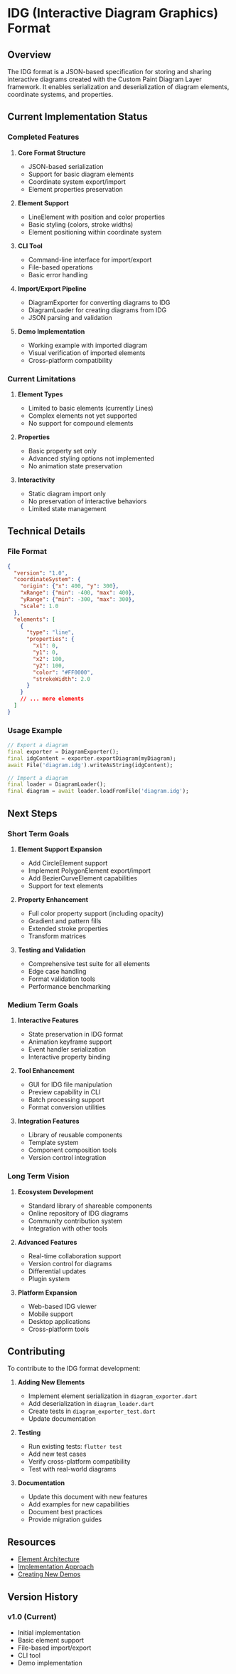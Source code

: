 # IDG (Interactive Diagram Graphics) Format

## Overview
The IDG format is a JSON-based specification for storing and sharing interactive diagrams created with the Custom Paint Diagram Layer framework. It enables serialization and deserialization of diagram elements, coordinate systems, and properties.

## Current Implementation Status

### Completed Features

1. **Core Format Structure**
   - JSON-based serialization
   - Support for basic diagram elements
   - Coordinate system export/import
   - Element properties preservation

2. **Element Support**
   - LineElement with position and color properties
   - Basic styling (colors, stroke widths)
   - Element positioning within coordinate system

3. **CLI Tool**
   - Command-line interface for import/export
   - File-based operations
   - Basic error handling

4. **Import/Export Pipeline**
   - DiagramExporter for converting diagrams to IDG
   - DiagramLoader for creating diagrams from IDG
   - JSON parsing and validation

5. **Demo Implementation**
   - Working example with imported diagram
   - Visual verification of imported elements
   - Cross-platform compatibility

### Current Limitations

1. **Element Types**
   - Limited to basic elements (currently Lines)
   - Complex elements not yet supported
   - No support for compound elements

2. **Properties**
   - Basic property set only
   - Advanced styling options not implemented
   - No animation state preservation

3. **Interactivity**
   - Static diagram import only
   - No preservation of interactive behaviors
   - Limited state management

## Technical Details

### File Format
```json
{
  "version": "1.0",
  "coordinateSystem": {
    "origin": {"x": 400, "y": 300},
    "xRange": {"min": -400, "max": 400},
    "yRange": {"min": -300, "max": 300},
    "scale": 1.0
  },
  "elements": [
    {
      "type": "line",
      "properties": {
        "x1": 0,
        "y1": 0,
        "x2": 100,
        "y2": 100,
        "color": "#FF0000",
        "strokeWidth": 2.0
      }
    }
    // ... more elements
  ]
}
```

### Usage Example
```dart
// Export a diagram
final exporter = DiagramExporter();
final idgContent = exporter.exportDiagram(myDiagram);
await File('diagram.idg').writeAsString(idgContent);

// Import a diagram
final loader = DiagramLoader();
final diagram = await loader.loadFromFile('diagram.idg');
```

## Next Steps

### Short Term Goals

1. **Element Support Expansion**
   - Add CircleElement support
   - Implement PolygonElement export/import
   - Add BezierCurveElement capabilities
   - Support for text elements

2. **Property Enhancement**
   - Full color property support (including opacity)
   - Gradient and pattern fills
   - Extended stroke properties
   - Transform matrices

3. **Testing and Validation**
   - Comprehensive test suite for all elements
   - Edge case handling
   - Format validation tools
   - Performance benchmarking

### Medium Term Goals

1. **Interactive Features**
   - State preservation in IDG format
   - Animation keyframe support
   - Event handler serialization
   - Interactive property binding

2. **Tool Enhancement**
   - GUI for IDG file manipulation
   - Preview capability in CLI
   - Batch processing support
   - Format conversion utilities

3. **Integration Features**
   - Library of reusable components
   - Template system
   - Component composition tools
   - Version control integration

### Long Term Vision

1. **Ecosystem Development**
   - Standard library of shareable components
   - Online repository of IDG diagrams
   - Community contribution system
   - Integration with other tools

2. **Advanced Features**
   - Real-time collaboration support
   - Version control for diagrams
   - Differential updates
   - Plugin system

3. **Platform Expansion**
   - Web-based IDG viewer
   - Mobile support
   - Desktop applications
   - Cross-platform tools

## Contributing

To contribute to the IDG format development:

1. **Adding New Elements**
   - Implement element serialization in `diagram_exporter.dart`
   - Add deserialization in `diagram_loader.dart`
   - Create tests in `diagram_exporter_test.dart`
   - Update documentation

2. **Testing**
   - Run existing tests: `flutter test`
   - Add new test cases
   - Verify cross-platform compatibility
   - Test with real-world diagrams

3. **Documentation**
   - Update this document with new features
   - Add examples for new capabilities
   - Document best practices
   - Provide migration guides

## Resources

- [Element Architecture](Element_Architecture.md)
- [Implementation Approach](Implementation_Approach.md)
- [Creating New Demos](Creating_New_Demos.md)

## Version History

### v1.0 (Current)
- Initial implementation
- Basic element support
- File-based import/export
- CLI tool
- Demo implementation
